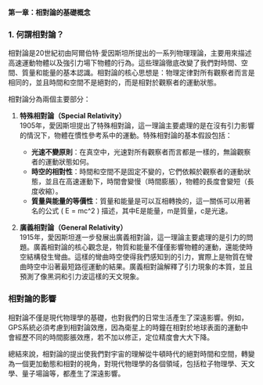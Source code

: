 **第一章：相對論的基礎概念**

### 1. 何謂相對論？

相對論是20世紀初由阿爾伯特·愛因斯坦所提出的一系列物理理論，主要用來描述高速運動物體以及強引力場下物體的行為。這些理論徹底改變了我們對時間、空間、質量和能量的基本認識。相對論的核心思想是：物理定律對所有觀察者而言是相同的，並且時間和空間不是絕對的，而是相對於觀察者的運動狀態。

相對論分為兩個主要部分：

1. **特殊相對論（Special Relativity）**  
   1905年，愛因斯坦提出了特殊相對論，這一理論主要處理的是在沒有引力影響的情況下，物體在慣性參考系中的運動。特殊相對論的基本假設包括：
   - **光速不變原則**：在真空中，光速對所有觀察者而言都是一樣的，無論觀察者的運動狀態如何。
   - **時空的相對性**：時間和空間不是固定不變的，它們依賴於觀察者的運動狀態，並且在高速運動下，時間會變慢（時間膨脹），物體的長度會變短（長度收縮）。
   - **質量與能量的等價性**：質量和能量是可以互相轉換的，這一關係可以用著名的公式 \( E = mc^2 \) 描述，其中E是能量，m是質量，c是光速。

2. **廣義相對論（General Relativity）**  
   1915年，愛因斯坦進一步發展出廣義相對論，這一理論主要處理的是引力的問題。廣義相對論的核心觀念是，物質和能量不僅僅影響物體的運動，還能使時空結構發生彎曲。這樣的彎曲時空使得我們感知到的引力，實際上是物質在彎曲時空中沿著最短路徑運動的結果。廣義相對論解釋了引力現象的本質，並且預測了像黑洞和引力波這樣的天文現象。

### 相對論的影響

相對論不僅是現代物理學的基礎，也對我們的日常生活產生了深遠影響。例如，GPS系統必須考慮到相對論效應，因為衛星上的時鐘在相對於地球表面的運動中會經歷不同的時間膨脹效應，若不加以修正，定位精度會大大下降。

總結來說，相對論的提出使我們對宇宙的理解從牛頓時代的絕對時間和空間，轉變為一個更加動態和相對的視角，對現代物理學的各個領域，包括粒子物理學、天文學、量子場論等，都產生了深遠影響。